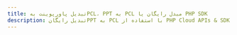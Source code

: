 ---title: تبدیل پاورپوینت بهPCL، PPT به PCL مبدل رایگان یا PHP SDKdescription: تبدیل رایگانPPT به PCL با استفاده از PHP Cloud APIs & SDK. همچنین اسناد Microsoft PowerPoint را در Cloud ایجاد، ویرایش و رندر کنید.---